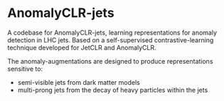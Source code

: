 # AnomalyCLR-jets
A codebase for AnomalyCLR-jets, learning representations for anomaly detection in LHC jets.  Based on a self-supervised contrastive-learning technique developed for JetCLR and AnomalyCLR.

The anomaly-augmentations are designed to produce representations sensitive to:
 - semi-visible jets from dark matter models
 - multi-prong jets from the decay of heavy particles within the jets
